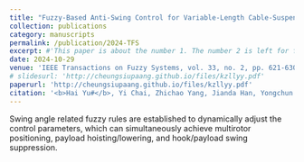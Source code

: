 ```yaml
---
title: "Fuzzy-Based Anti-Swing Control for Variable-Length Cable-Suspended Aerial Transportation Systems Considering the Hook Effect"
collection: publications
category: manuscripts
permalink: /publication/2024-TFS
excerpt: #'This paper is about the number 1. The number 2 is left for future work.'
date: 2024-10-29
venue: 'IEEE Transactions on Fuzzy Systems, vol. 33, no. 2, pp. 621-630'
# slidesurl: 'http://cheungsiupaang.github.io/files/kzllyy.pdf'
paperurl: 'http://cheungsiupaang.github.io/files/kzllyy.pdf'
citation: '<b>Hai Yu#</b>, Yi Chai, Zhichao Yang, Jianda Han, Yongchun Fang, Xiao Liang*'
---
```

Swing angle related fuzzy rules are established to dynamically adjust the control parameters, which can simultaneously achieve multirotor positioning, payload hoisting/lowering, and hook/payload swing suppression. 
